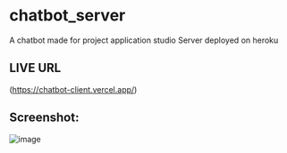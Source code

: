 # chatbot_server
A chatbot made for project application studio
Server deployed on heroku 
## LIVE URL 
(https://chatbot-client.vercel.app/)

## Screenshot:
![image](https://user-images.githubusercontent.com/62594644/170460222-017b552e-9fbb-4115-9784-05dbd6f7a5e3.png)

